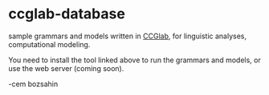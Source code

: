 # ccglab-database
sample grammars and models written in <a href="https://github.com/bozsahin/ccglab">CCGlab</a>, for linguistic analyses, computational modeling.

You need to install the tool linked above to run the grammars and models, or use the web server (coming soon).

-cem bozsahin
